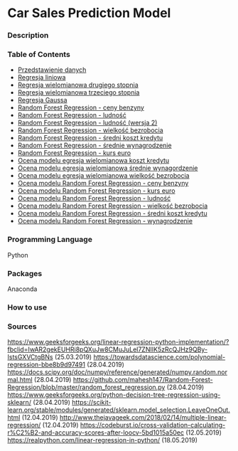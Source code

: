 # Car Sales Prediction Model
### Description


### Table of Contents
* [Przedstawienie danych](https://github.com/martynadyja/sprzedaz-samochodow/blob/master/przedstawienie%20danych.ipynb)
* [Regresja liniowa](https://github.com/martynadyja/sprzedaz-samochodow/blob/master/linear%20regresssion.ipynb)
* [Regresja wielomianowa drugiego stopnia](https://github.com/martynadyja/sprzedaz-samochodow/blob/master/polynomial%20regression%20degree%202.ipynb)
* [Regresja wielomianowa trzeciego stopnia](https://github.com/martynadyja/sprzedaz-samochodow/blob/master/polynomial%20regression%20degree%203.ipynb)
* [Regresja Gaussa](https://github.com/martynadyja/sprzedaz-samochodow/blob/master/gaussian%20regression%20.ipynb)
* [Random Forest Regression - ceny benzyny](https://github.com/martynadyja/sprzedaz-samochodow/blob/master/random%20forest%20regression%20sprzeda%C5%BC%20-%20ceny%20benzyny.py)
* [Random Forest Regression - ludność](https://github.com/martynadyja/sprzedaz-samochodow/blob/master/random%20forest%20regression%20sprzeda%C5%BC%20-%20ludno%C5%9B%C4%87.py)
* [Random Forest Regression - ludność (wersja 2)](https://github.com/martynadyja/sprzedaz-samochodow/blob/master/random-forest-regression-sprzedaż-ludność2.ipynb)
* [Random Forest Regression - wielkość bezrobocia](https://github.com/martynadyja/sprzedaz-samochodow/blob/master/random%20forest%20regression%20sprzeda%C5%BC%20-%20wielko%C5%9B%C4%87%20bezrobocia.py)
* [Random Forest Regression - średni koszt kredytu](https://github.com/martynadyja/sprzedaz-samochodow/blob/master/random%20forest%20regression%20sprzeda%C5%BC%20-%20%C5%9Bredni%20koszt%20kredytu.py)
* [Random Forest Regression - średnie wynagrodzenie](https://github.com/martynadyja/sprzedaz-samochodow/blob/master/random%20forest%20regression%20sprzeda%C5%BC%20-%20%C5%9Brednie%20wynagrodzenie.py)
* [Random Forest Regression - kurs euro](https://github.com/martynadyja/sprzedaz-samochodow/blob/master/random%20forest%20regression%20sprzeda%C5%BC-kurs%20euro.py)
* [Ocena modelu egresja wielomianowa koszt kredytu](https://github.com/martynadyja/sprzedaz-samochodow/blob/master/leave%20one%20out%20regresja%20wielomianowa%20koszt%20kredytu.ipynb)
* [Ocena modelu egresja wielomianowa średnie wynagordzenie](https://github.com/martynadyja/sprzedaz-samochodow/blob/master/leave%20one%20out%20regresja%20wielomianowa%20%C5%9Brednie%20wynagordzenie.ipynb)
* [Ocena modelu egresja wielomianowa wielkość bezrobocia](https://github.com/martynadyja/sprzedaz-samochodow/blob/master/leave%20one%20out%20regresja%20wielomianowa%20wielko%C5%9B%C4%87%20bezrobocia.ipynb)
* [Ocena modelu Random Forest Regression - ceny benzyny](https://github.com/martynadyja/sprzedaz-samochodow/blob/master/LOO%20ceny%20benzyny.py)
* [Ocena modelu Random Forest Regression - kurs euro](https://github.com/martynadyja/sprzedaz-samochodow/blob/master/LOO%20kurs%20euro.py)
* [Ocena modelu Random Forest Regression - ludność](https://github.com/martynadyja/sprzedaz-samochodow/blob/master/LOO%20ludno%C5%9B%C4%87.py)
* [Ocena modelu Random Forest Regression - wielkość bezrobocia](https://github.com/martynadyja/sprzedaz-samochodow/blob/master/LOO%20wielko%C5%9B%C4%87%20bezrobocia.py)
* [Ocena modelu Random Forest Regression - średni koszt kredytu](https://github.com/martynadyja/sprzedaz-samochodow/blob/master/LOO%20%C5%9Bredni%20koszt%20kredytu.py)
* [Ocena modelu Random Forest Regression - wynagrodzenie](https://github.com/martynadyja/sprzedaz-samochodow/blob/master/LOO%20%C5%9Brednie%20wynagrodzenie.py)

### Programming Language
Python

### Packages
Anaconda

### How to use


### Sources
https://www.geeksforgeeks.org/linear-regression-python-implementation/?fbclid=IwAR2gekEUHRi8pQXuJw8CMuJuLel7ZNIIK5zRcQJHz9QBy-IstsGXVCtgBNs (25.03.2019)
https://towardsdatascience.com/polynomial-regression-bbe8b9d97491 (28.04.2019)
https://docs.scipy.org/doc/numpy/reference/generated/numpy.random.normal.html (28.04.2019)
https://github.com/mahesh147/Random-Forest-Regression/blob/master/random_forest_regression.py (28.04.2019)
https://www.geeksforgeeks.org/python-decision-tree-regression-using-sklearn/ (28.04.2019)
https://scikit-learn.org/stable/modules/generated/sklearn.model_selection.LeaveOneOut.html (12.04.2019)
http://www.thejavageek.com/2018/02/14/multiple-linear-regression/ (12.04.2019)
https://codeburst.io/cross-validation-calculating-r%C2%B2-and-accuracy-scores-after-loocv-5bd1015a50ec (12.05.2019)
https://realpython.com/linear-regression-in-python/ (18.05.2019)


